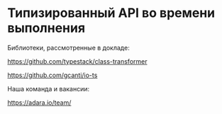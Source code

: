 # Типизированный API во времени выполнения

Библиотеки, рассмотренные в докладе:

https://github.com/typestack/class-transformer

https://github.com/gcanti/io-ts

Наша команда и вакансии:

https://adara.io/team/
